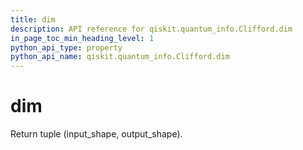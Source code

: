 ```yaml
---
title: dim
description: API reference for qiskit.quantum_info.Clifford.dim
in_page_toc_min_heading_level: 1
python_api_type: property
python_api_name: qiskit.quantum_info.Clifford.dim
---
```


# dim

Return tuple (input\_shape, output\_shape).

